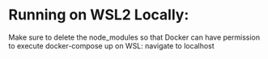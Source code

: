 # Running on WSL2 Locally:
Make sure to delete the node_modules so that Docker can have permission to execute
docker-compose up
on WSL: navigate to localhost